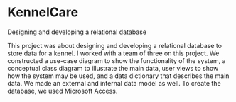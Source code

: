 # KennelCare
Designing and developing a relational database

This project was about designing and developing a relational database to store data for a kennel.  I worked with a team of three on this project.  We constructed a use-case diagram to show the functionality of the system, a conceptual class diagram to illustrate the main data, user views to show how the system may be used, and a data dictionary that describes the main data.  We made an external and internal data model as well.  To create the database, we used Microsoft Access.
